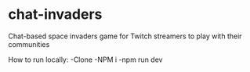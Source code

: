 # chat-invaders
Chat-based space invaders game for Twitch streamers to play with their communities

How to run locally:
-Clone
-NPM i
-npm run dev
